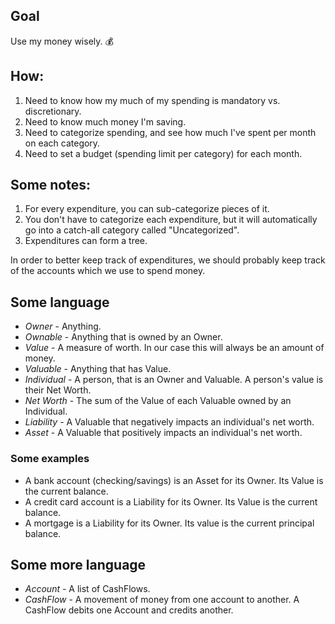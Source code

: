 
## Goal

Use my money wisely. :moneybag:

## How:

1. Need to know how my much of my spending is mandatory vs. discretionary.
2. Need to know much money I'm saving.
3. Need to categorize spending, and see how much I've spent per month on each category.
4. Need to set a budget (spending limit per category) for each month.

## Some notes:

1. For every expenditure, you can sub-categorize pieces of it.
2. You don't have to categorize each expenditure, but it will automatically go into a catch-all category called "Uncategorized".
3. Expenditures can form a tree.

In order to better keep track of expenditures, we should probably keep track of the accounts which we use to spend money.


## Some language

* _Owner_      - Anything.
* _Ownable_    - Anything that is owned by an Owner.
* _Value_      - A measure of worth.  In our case this will always be an amount of money.
* _Valuable_   - Anything that has Value.
* _Individual_ - A person, that is an Owner and Valuable.  A person's value is their Net Worth.
* _Net Worth_  - The sum of the Value of each Valuable owned by an Individual.
* _Liability_  - A Valuable that negatively impacts an individual's net worth.
* _Asset_      - A Valuable that positively impacts an individual's net worth.

### Some examples

* A bank account (checking/savings) is an Asset for its Owner.  Its Value is the current balance.
* A credit card account is a Liability for its Owner. Its Value is the current balance.
* A mortgage is a Liability for its Owner. Its value is the current principal balance.

## Some more language

* _Account_  - A list of CashFlows.
* _CashFlow_ - A movement of money from one account to another. A CashFlow debits one Account and credits another.
